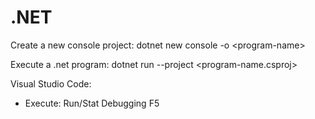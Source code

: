 # .NET

Create a new console project:
dotnet new console -o \<program-name\>

Execute a .net program:
dotnet run --project \<program-name.csproj\>

Visual Studio Code:
- Execute: Run/Stat Debugging F5
